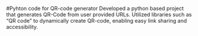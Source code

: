 #Pyhton code for QR-code generator
Developed a python based project that generates QR-Code from user provided URLs. Utilized libraries such as “QR code” to dynamically create QR-code, enabling easy link sharing and accessibility.
